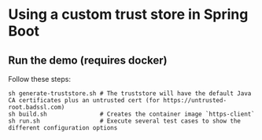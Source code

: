 # Using a custom trust store in Spring Boot

## Run the demo (requires docker)
Follow these steps:
```
sh generate-truststore.sh # The truststore will have the default Java CA certificates plus an untrusted cert (for https://untrusted-root.badssl.com)
sh build.sh               # Creates the container image `https-client`
sh run.sh                 # Execute several test cases to show the different configuration options
```
